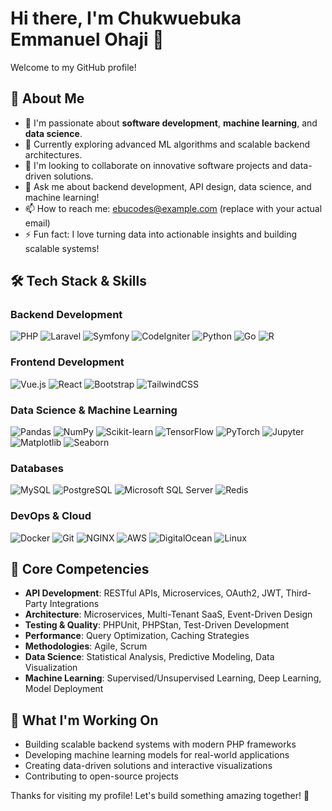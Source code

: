# Hi there, I'm Chukwuebuka Emmanuel Ohaji 👋

Welcome to my GitHub profile!

## 🚀 About Me

- 🔭 I'm passionate about **software development**, **machine learning**, and **data science**.
- 🌱 Currently exploring advanced ML algorithms and scalable backend architectures.
- 👯 I'm looking to collaborate on innovative software projects and data-driven solutions.
- 💬 Ask me about backend development, API design, data science, and machine learning!
- 📫 How to reach me: [ebucodes@example.com](mailto:ebucodes@gmail.com) (replace with your actual email)
- ⚡ Fun fact: I love turning data into actionable insights and building scalable systems!

## 🛠️ Tech Stack & Skills

### Backend Development
![PHP](https://img.shields.io/badge/-PHP-777BB4?style=flat-square&logo=php&logoColor=white)
![Laravel](https://img.shields.io/badge/-Laravel-FF2D20?style=flat-square&logo=laravel&logoColor=white)
![Symfony](https://img.shields.io/badge/-Symfony-000000?style=flat-square&logo=symfony&logoColor=white)
![CodeIgniter](https://img.shields.io/badge/-CodeIgniter-EF4223?style=flat-square&logo=codeigniter&logoColor=white)
![Python](https://img.shields.io/badge/-Python-3776AB?style=flat-square&logo=python&logoColor=white)
![Go](https://img.shields.io/badge/-Go-00ADD8?style=flat-square&logo=go&logoColor=white)
![R](https://img.shields.io/badge/-R-276DC3?style=flat-square&logo=r&logoColor=white)

### Frontend Development
![Vue.js](https://img.shields.io/badge/-Vue.js-4FC08D?style=flat-square&logo=vue.js&logoColor=white)
![React](https://img.shields.io/badge/-React-61DAFB?style=flat-square&logo=react&logoColor=black)
![Bootstrap](https://img.shields.io/badge/-Bootstrap-7952B3?style=flat-square&logo=bootstrap&logoColor=white)
![TailwindCSS](https://img.shields.io/badge/-TailwindCSS-38B2AC?style=flat-square&logo=tailwind-css&logoColor=white)

### Data Science & Machine Learning
![Pandas](https://img.shields.io/badge/-Pandas-150458?style=flat-square&logo=pandas&logoColor=white)
![NumPy](https://img.shields.io/badge/-NumPy-013243?style=flat-square&logo=numpy&logoColor=white)
![Scikit-learn](https://img.shields.io/badge/-Scikit--learn-F7931E?style=flat-square&logo=scikit-learn&logoColor=white)
![TensorFlow](https://img.shields.io/badge/-TensorFlow-FF6F00?style=flat-square&logo=tensorflow&logoColor=white)
![PyTorch](https://img.shields.io/badge/-PyTorch-EE4C2C?style=flat-square&logo=pytorch&logoColor=white)
![Jupyter](https://img.shields.io/badge/-Jupyter-F37626?style=flat-square&logo=jupyter&logoColor=white)
![Matplotlib](https://img.shields.io/badge/-Matplotlib-11557C?style=flat-square&logo=python&logoColor=white)
![Seaborn](https://img.shields.io/badge/-Seaborn-3776AB?style=flat-square&logo=python&logoColor=white)

### Databases
![MySQL](https://img.shields.io/badge/-MySQL-4479A1?style=flat-square&logo=mysql&logoColor=white)
![PostgreSQL](https://img.shields.io/badge/-PostgreSQL-336791?style=flat-square&logo=postgresql&logoColor=white)
![Microsoft SQL Server](https://img.shields.io/badge/-MSSQL-CC2927?style=flat-square&logo=microsoft-sql-server&logoColor=white)
![Redis](https://img.shields.io/badge/-Redis-DC382D?style=flat-square&logo=redis&logoColor=white)

### DevOps & Cloud
![Docker](https://img.shields.io/badge/-Docker-2496ED?style=flat-square&logo=docker&logoColor=white)
![Git](https://img.shields.io/badge/-Git-F05032?style=flat-square&logo=git&logoColor=white)
![NGINX](https://img.shields.io/badge/-NGINX-009639?style=flat-square&logo=nginx&logoColor=white)
![AWS](https://img.shields.io/badge/-AWS-232F3E?style=flat-square&logo=amazon-aws&logoColor=white)
![DigitalOcean](https://img.shields.io/badge/-DigitalOcean-0080FF?style=flat-square&logo=digitalocean&logoColor=white)
![Linux](https://img.shields.io/badge/-Linux-FCC624?style=flat-square&logo=linux&logoColor=black)

## 🔧 Core Competencies

- **API Development**: RESTful APIs, Microservices, OAuth2, JWT, Third-Party Integrations
- **Architecture**: Microservices, Multi-Tenant SaaS, Event-Driven Design
- **Testing & Quality**: PHPUnit, PHPStan, Test-Driven Development
- **Performance**: Query Optimization, Caching Strategies
- **Methodologies**: Agile, Scrum
- **Data Science**: Statistical Analysis, Predictive Modeling, Data Visualization
- **Machine Learning**: Supervised/Unsupervised Learning, Deep Learning, Model Deployment


## 🌟 What I'm Working On

- Building scalable backend systems with modern PHP frameworks
- Developing machine learning models for real-world applications
- Creating data-driven solutions and interactive visualizations
- Contributing to open-source projects


Thanks for visiting my profile! Let's build something amazing together! 🚀
